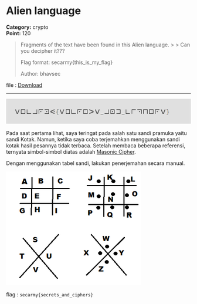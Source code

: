 # Alien language
**Category:** crypto <br>
**Point:** 120

> Fragments of the text have been found in this Alien language. > > Can you decipher it???
> 
> Flag format: secarmy{this_is_my_flag}
> 
> Author: bhavsec

file : [Download](https://ctf.sec.army/files/8bbbccb87752296e92e0bf43e32ac81b/aliens.png)

---

![](./aliens.png)

Pada saat pertama lihat, saya teringat pada salah satu sandi pramuka yaitu sandi Kotak. Namun, ketika saya coba terjemahkan menggunakan sandi kotak hasil pesannya tidak terbaca. Setelah membaca beberapa referensi, ternyata simbol-simbol diatas adalah [Masonic Cipher](https://sites.google.com/site/lostsymbolproject/masonic-cipher).

Dengan menggunakan tabel sandi, lakukan penerjemahan secara manual.

![](./masonic-cipher.png)

flag : `secarmy{secrets_and_ciphers}`